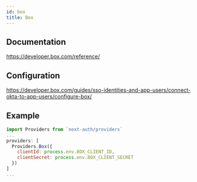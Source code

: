 ```yaml
---
id: box
title: Box
---
```


## Documentation

https://developer.box.com/reference/

## Configuration

https://developer.box.com/guides/sso-identities-and-app-users/connect-okta-to-app-users/configure-box/

## Example

```js
import Providers from `next-auth/providers`
...
providers: [
  Providers.Box({
    clientId: process.env.BOX_CLIENT_ID,
    clientSecret: process.env.BOX_CLIENT_SECRET
  })
]
...
```

